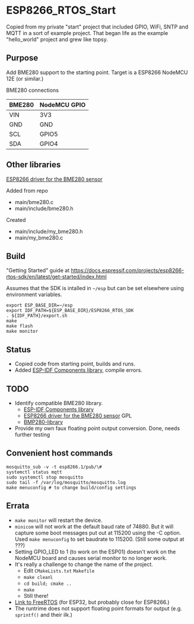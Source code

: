 # ESP8266_RTOS_Start

Copied from my private "start" project that included GPIO, WiFi, SNTP and MQTT in a sort of example project. That began life as the example "hello_world" project and grew like topsy.



## Purpose

Add BME280 support to the starting point. Target is a ESP8266 NodeMCU 12E (or similar.)

BME280 connections

|BME280|NodeMCU GPIO|
|---|---|
|VIN|3V3|
|GND|GND|
|SCL|GPIO5|
|SDA|GPIO4|

## Other libraries

[ESP8266 driver for the BME280 sensor](https://github.com/Phosphenius/esp8266_bme280) 

Added from repo

* main/bme280.c
* main/include/bme280.h

Created

* main/include/my_bme280.h
* main/my_bme280.c


## Build

"Getting Started" guide at <https://docs.espressif.com/projects/esp8266-rtos-sdk/en/latest/get-started/index.html>

Assumes that the SDK is intalled in `~/esp` but can be set elsewhere using environment variables.

```text
export ESP_BASE_DIR=~/esp
export IDF_PATH=${ESP_BASE_DIR}/ESP8266_RTOS_SDK
. ${IDF_PATH}/export.sh
make
make flash 
make monitor 
```

## Status

* Copied code from starting point, builds and runs.
* Added [ESP-IDF Components library](https://github.com/UncleRus/esp-idf-lib), compile errors.

## TODO

* Identify compatible BME280 library.
    * [ESP-IDF Components library](https://github.com/UncleRus/esp-idf-lib)
    * [ESP8266 driver for the BME280 sensor](https://github.com/Phosphenius/esp8266_bme280) GPL
    * [BMP280-library](https://github.com/farmerkeith/BMP280-library)
* Provide my own faux floating point output conversion. Done, needs further testing

## Convenient host commands

```text
mosquitto_sub -v -t esp8266.1/pub/\#
systemctl status mqtt
sudo systemctl stop mosquitto
sudo tail -f /var/log/mosquitto/mosquitto.log
make menuconfig # to change build/config settings
```

## Errata

* `make monitor` will restart the device.
* `minicom` will not work at the default baud rate of 74880. But it will capture some boot messages put out at 115200 using the -C option. Used `make menuconfig` to set baudrate to 115200. (Still some output at ???)
* Setting GPIO_LED to 1 (to work on the ESP01) doesn't work on the NodeMCU board and causes serial monitor to no longer work.
* It's really a challenge to change the name of the project.
    * Edit `CMakeLists.txt` `Makefile`
    * `make clean`\
    * `cd build; cmake ..`
    * `make`
    * Still there!
* [Link to FreeRTOS](https://docs.espressif.com/projects/esp-idf/en/latest/esp32/api-reference/system/freertos.html) (for ESP32, but probably close for ESP8266.)
* The runtrime does not support floating point formats for output (e.g. `sprintf()` and their ilk.)
